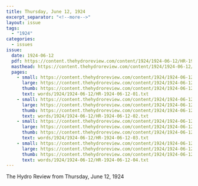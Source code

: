 ```yaml
---
title: Thursday, June 12, 1924
excerpt_separator: "<!--more-->"
layout: issue
tags:
  - "1924"
categories:
  - issues
issue:
  date: 1924-06-12
  pdf: https://content.thehydroreview.com/content/1924/1924-06-12/HR-1924-06-12.pdf
  masthead: https://content.thehydroreview.com/content/1924/1924-06-12/masthead/HR-1924-06-12.jpg
  pages:
    - small: https://content.thehydroreview.com/content/1924/1924-06-12/small/HR-1924-06-12-01.jpg
      large: https://content.thehydroreview.com/content/1924/1924-06-12/large/HR-1924-06-12-01.jpg
      thumb: https://content.thehydroreview.com/content/1924/1924-06-12/thumbnails/HR-1924-06-12-01.jpg
      text: words/1924/1924-06-12/HR-1924-06-12-01.txt
    - small: https://content.thehydroreview.com/content/1924/1924-06-12/small/HR-1924-06-12-02.jpg
      large: https://content.thehydroreview.com/content/1924/1924-06-12/large/HR-1924-06-12-02.jpg
      thumb: https://content.thehydroreview.com/content/1924/1924-06-12/thumbnails/HR-1924-06-12-02.jpg
      text: words/1924/1924-06-12/HR-1924-06-12-02.txt
    - small: https://content.thehydroreview.com/content/1924/1924-06-12/small/HR-1924-06-12-03.jpg
      large: https://content.thehydroreview.com/content/1924/1924-06-12/large/HR-1924-06-12-03.jpg
      thumb: https://content.thehydroreview.com/content/1924/1924-06-12/thumbnails/HR-1924-06-12-03.jpg
      text: words/1924/1924-06-12/HR-1924-06-12-03.txt
    - small: https://content.thehydroreview.com/content/1924/1924-06-12/small/HR-1924-06-12-04.jpg
      large: https://content.thehydroreview.com/content/1924/1924-06-12/large/HR-1924-06-12-04.jpg
      thumb: https://content.thehydroreview.com/content/1924/1924-06-12/thumbnails/HR-1924-06-12-04.jpg
      text: words/1924/1924-06-12/HR-1924-06-12-04.txt
---
```


The Hydro Review from Thursday, June 12, 1924

<!--more-->

